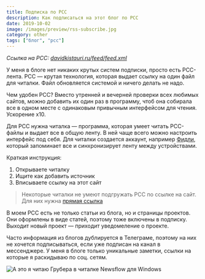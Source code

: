 ```yaml
---
title: Подписка по РСС
description: Как подписаться на этот блог по РСС
date: 2019-10-02
image: /images/preview/rss-subscribe.jpg
category: other
tags: ["блог", "рсс"]
---
```


_Ссылка на РСС: [davidkistauri.ru/feed/feed.xml](https://davidkistauri.ru/feed/feed.xml)_

У меня в блоге нет никаких крутых систем подписки, просто есть РСС-лента. РСС —
крутая технология, которая выдает ссылку на один файл для читалки. Файл
обновляется системой и ничего делать не надо.

Чем удобен РСС? Вместо утренней и вечерней проверки всех любимых сайтов, можно
добавить их один раз в программу, чтоб она собирала все в одном месте с
одинаковым привычным интерфейсом для чтения. Ускорение x10.

Для РСС нужна читалка — программа, которая умеет читать РСС-файлы и выдает все в
общую ленту. В ней чаще всего можно настроить интерфейс под себя. Для читалки
создается аккаунт, например [Фидли](https://feedly.com/i/welcome), который
запоминает все и синхронизирует ленту между устройствами.

Краткая инструкция:

1. Открываете читалку
2. Ищите как добавить источник
3. Вписываете ссылку на этот сайт

> Некоторые читалки не умеют подгружать РСС по ссылке на сайт. Для них нужна
> [прямая ссылка](https://davidkistauri.ru/feed/feed.xml)

В моем РСС есть не только статьи из блога, но и страницы проектов. Они оформлены
в виде статей, поэтому тоже включены в подписку. Выходит новый проект — приходит
уведомеление о проекте.

Часто информация из блогов дублируется в Телеграме, поэтому на них не хочется
подписываться, если уже подписан на канал в мессенджере. У меня в блоге только
уникальные заметки, ссылки на которые я раскидываю по соц. сетям.

![А это я читаю Грубера в читалке Newsflow для Windows](/images/newsflow-gruber.jpg)
